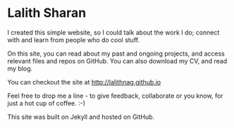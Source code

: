 # Lalith Sharan

I created this simple website, so I could talk about the work I do; connect with and learn from people who do cool stuff.

On this site, you can read about my past and ongoing projects, and access relevant files and repos on GitHub. You can also download my CV, and read my blog.

You can checkout the site at <http://lalithnag.github.io>

Feel free to drop me a line - to give feedback, collaborate or you know, for just a hot cup of coffee. :-)

This site was built on Jekyll and hosted on GitHub.
